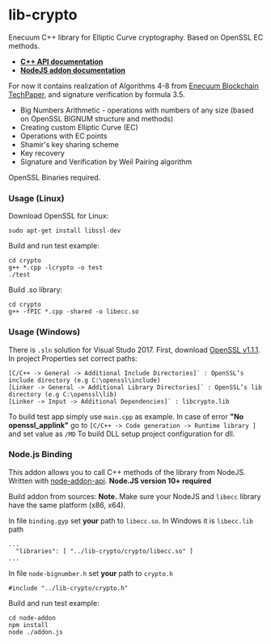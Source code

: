 
# lib-crypto

Enecuum C++ library for Elliptic Curve cryptography. Based on OpenSSL EC methods.

- **[C++ API documentation](doc/cppapi.md)**
- **[NodeJS addon documentation](doc/nodeapi.md)**

For now it contains realization of Algorithms 4-8 from [Enecuum Blockchain TechPaper](https://new.enecuum.com/files/tp_en.pdf), and signature verification by formula 3.5.

 - Big Numbers Arithmetic - operations with numbers of any size (based on OpenSSL BIGNUM structure and methods)
 - Creating custom Elliptic Curve (EC)
 - Operations with EC points
 - Shamir's key sharing scheme
 - Key recovery
 - Signature and Verification by Weil Pairing algorithm

OpenSSL Binaries required. 

### Usage (Linux)
Download OpenSSL for Linux:

`sudo apt-get install libssl-dev`

Build and run test example:
```
cd crypto
g++ *.cpp -lcrypto -o test
./test
```
Build .so library:
```
cd crypto
g++ -fPIC *.cpp -shared -o libecc.so
```
### Usage (Windows)
There is `.sln` solution for Visual Studo 2017. 
First, download [OpenSSL v1.1.1](https://slproweb.com/products/Win32OpenSSL.html).
In project Properties set correct paths:
```
[C/C++ -> General -> Additional Include Directories]` : OpenSSL’s include directory (e.g C:\openssl\include)
[Linker -> General -> Additional Library Directories]` : OpenSSL’s lib directory (e.g C:\openssl\lib)
[Linker -> Input -> Additional Dependencies]` : libcrypto.lib
```
To build test app simply use `main.cpp` as example.
In case of error **"No openssl_applink"** go to `[C/C++ -> Code generation -> Runtime library ]` and set value as `/MD`
To build DLL setup project configuration for dll.
### Node.js Binding

This addon allows you to call C++ methods of the library from NodeJS. Written with [node-addon-api](https://github.com/nodejs/node-addon-api). 
**Node.JS version 10+ required**

Build addon from sources:
**Note.** Make sure your NodeJS and `libecc` library have the same platform (x86, x64).

In file `binding.gyp` set **your** path to `libecc.so`. In Windows it is `libecc.lib` path
```
...
  "libraries": [ "../lib-crypto/crypto/libecc.so" ]
...
```
In file `node-bignumber.h` set **your** path to `crypto.h`

`#include "../lib-crypto/crypto.h"`

Build and run test example:
```
cd node-addon
npm install
node ./addon.js
```